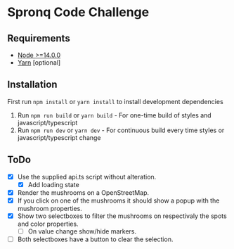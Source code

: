 # Spronq Code Challenge
## Requirements
- [Node >=14.0.0](https://nodejs.org/en/blog/release/v14.0.0/)
- [Yarn](https://yarnpkg.com/) [optional]

## Installation
First run `npm install` or `yarn install` to install development dependencies

1. Run `npm run build` or `yarn build` - For one-time build of styles and javascript/typescript
2. Run `npm run dev` or `yarn dev` - For continuous build every time styles or javascript/typescript change

## ToDo
 - [x] Use the supplied api.ts script without alteration.
    - [x] Add loading state
 - [x] Render the mushrooms on a OpenStreetMap.
 - [x] If you click on one of the mushrooms it should show a popup with the mushroom properties.
 - [x] Show two selectboxes to filter the mushrooms on respectivaly the spots and color properties.
    - [ ] On value change show/hide markers.
 - [ ] Both selectboxes have a button to clear the selection.
